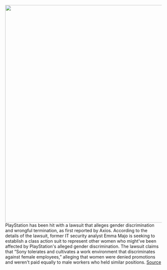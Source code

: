 <img src='https://cdn.vox-cdn.com/thumbor/baLlewc6If48Wmo7q3T1gkU6tsU=/0x0:5592x3840/1200x800/filters:focal(2349x1473:3243x2367)/cdn.vox-cdn.com/uploads/chorus_image/image/70184179/1040895722.0.jpg' width='700px' /><br/>
PlayStation has been hit with a lawsuit that alleges gender discrimination and wrongful termination, as first reported by Axios. According to the details of the lawsuit, former IT security analyst Emma Majo is seeking to establish a class action suit to represent other women who might've been affected by PlayStation's alleged gender discrimination. The lawsuit claims that “Sony tolerates and cultivates a work environment that discriminates against female employees,” alleging that women were denied promotions and weren't paid equally to male workers who held similar positions.
<a href='https://www.theverge.com/2021/11/23/22798969/playstation-gender-discrimination-lawsuit-blizzard-company-culture'> Source <a/>